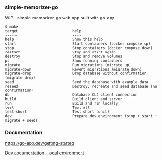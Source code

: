 ### simple-memorizer-go

WIP - simple-memorizer-go web app built with go-app

```
$ make
target                         help
------                         ----
help                           Show this help
start                          Start containers (docker compose up)
stop                           Stop containers (docker compose down)
restart                        Stop and start again
destroy                        Stop and remove volumes
ps                             Show running containers
migrate                        Run migrations (migrate up)
migrate-down                   Revert migrations (migrate down)
migrate-drop                   Drop database without confirmation (migrate drop)
seed                           Seed the database with example data
reseed                         Destroy, recreate and seed database (no confirmation)
db                             Database CLI client connection
build                          Build client and server
run                            Build and run locally
test                           Test all
test-short                     Test short (unit)
dev                            Prepare dev environment (stop + start + migrate + seed)
```

### Documentation

https://go-app.dev/getting-started

[Dev documentation - local environment](https://github.com/rtrzebinski/simple-memorizer-go/wiki/Dev-documentation---local-environment) 
